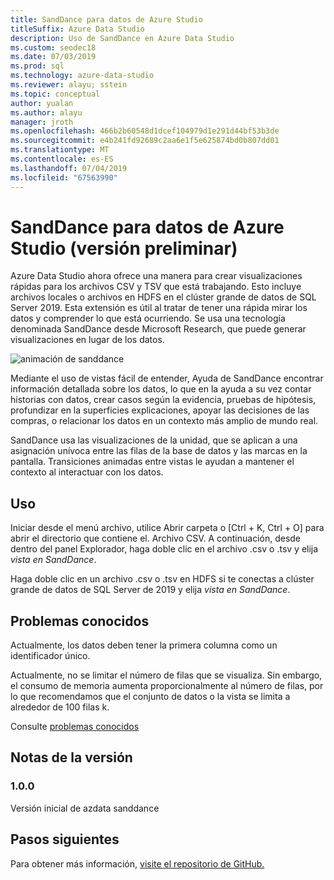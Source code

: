 ```yaml
---
title: SandDance para datos de Azure Studio
titleSuffix: Azure Data Studio
description: Uso de SandDance en Azure Data Studio
ms.custom: seodec18
ms.date: 07/03/2019
ms.prod: sql
ms.technology: azure-data-studio
ms.reviewer: alayu; sstein
ms.topic: conceptual
author: yualan
ms.author: alayu
manager: jroth
ms.openlocfilehash: 466b2b60548d1dcef104979d1e291d44bf53b3de
ms.sourcegitcommit: e4b241fd92689c2aa6e1f5e625874bd0b807dd01
ms.translationtype: MT
ms.contentlocale: es-ES
ms.lasthandoff: 07/04/2019
ms.locfileid: "67563990"
---
```

# <a name="sanddance-for-azure-data-studio-preview"></a>SandDance para datos de Azure Studio (versión preliminar)
Azure Data Studio ahora ofrece una manera para crear visualizaciones rápidas para los archivos CSV y TSV que está trabajando. Esto incluye archivos locales o archivos en HDFS en el clúster grande de datos de SQL Server 2019. Esta extensión es útil al tratar de tener una rápida mirar los datos y comprender lo que está ocurriendo. Se usa una tecnología denominada SandDance desde Microsoft Research, que puede generar visualizaciones en lugar de los datos.

![animación de sanddance](https://user-images.githubusercontent.com/11507384/54236654-52d42800-44d1-11e9-859e-6c5d297a46d2.gif)

Mediante el uso de vistas fácil de entender, Ayuda de SandDance encontrar información detallada sobre los datos, lo que en la ayuda a su vez contar historias con datos, crear casos según la evidencia, pruebas de hipótesis, profundizar en la superficies explicaciones, apoyar las decisiones de las compras, o relacionar los datos en un contexto más amplio de mundo real.

SandDance usa las visualizaciones de la unidad, que se aplican a una asignación unívoca entre las filas de la base de datos y las marcas en la pantalla.
Transiciones animadas entre vistas le ayudan a mantener el contexto al interactuar con los datos.

## <a name="usage"></a>Uso

Iniciar desde el menú archivo, utilice Abrir carpeta o [Ctrl + K, Ctrl + O] para abrir el directorio que contiene el. Archivo CSV.  A continuación, desde dentro del panel Explorador, haga doble clic en el archivo .csv o .tsv y elija *vista en SandDance*.

Haga doble clic en un archivo .csv o .tsv en HDFS si te conectas a clúster grande de datos de SQL Server de 2019 y elija *vista en SandDance*.

## <a name="known-issues"></a>Problemas conocidos

Actualmente, los datos deben tener la primera columna como un identificador único.

Actualmente, no se limitar el número de filas que se visualiza. Sin embargo, el consumo de memoria aumenta proporcionalmente al número de filas, por lo que recomendamos que el conjunto de datos o la vista se limita a alrededor de 100 filas k.

Consulte [problemas conocidos](https://microsoft.github.io/SandDance/#known-issues)

## <a name="release-notes"></a>Notas de la versión

### <a name="100"></a>1.0.0

Versión inicial de azdata sanddance

## <a name="next-steps"></a>Pasos siguientes
Para obtener más información, [visite el repositorio de GitHub.](https://github.com/Microsoft/SandDance)
